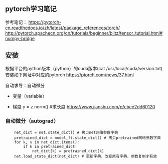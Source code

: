 ## pytorch学习笔记

参考笔记：
https://pytorch-cn.readthedocs.io/zh/latest/package_references/torch/
http://pytorch.apachecn.org/cn/tutorials/beginner/blitz/tensor_tutorial.html#numpy-bridge


## 安装
根据平台的python版本（python）的cuda版本(cat /usr/local/cuda/version.txt)安装如下网址中对应的pytorch
https://ptorch.com/news/37.html


自动求导：自动微分
- 变量（variable）


- 梯度
y = z.norm()  #求长度
https://www.jianshu.com/p/cbce2dd60120


### 自动微分（autograd）



        net_dict = net.state_dict() # 拷贝net网络参数字典
        pretrained_dict = model_ft.state_dict() # 拷贝pretrained网络参数字典
        for k, v in net_dict.items():
            if k in pretrained_dict:
                net_dict[k] = pretrained_dict[k]
        net.load_state_dict(net_dict) # 更新字典，改变原有字典，参数复制才有效
